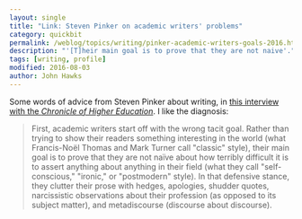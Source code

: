 ```yaml
---
layout: single
title: "Link: Steven Pinker on academic writers' problems"
category: quickbit
permalink: /weblog/topics/writing/pinker-academic-writers-goals-2016.html
description: "'[T]heir main goal is to prove that they are not naive'."
tags: [writing, profile]
modified: 2016-08-03
author: John Hawks
---
```


Some words of advice from Steven Pinker about writing, in <a href="http://chronicle.com/article/Scholars-Talk-Writing-Steven/237315/">this interview with the <em>Chronicle of Higher Education</em></a>. I like the diagnosis: 

<blockquote>First, academic writers start off with the wrong tacit goal. Rather than trying to show their readers something interesting in the world (what Francis-Noël Thomas and Mark Turner call "classic" style), their main goal is to prove that they are not naïve about how terribly difficult it is to assert anything about anything in their field (what they call "self-conscious," "ironic," or "postmodern" style). In that defensive stance, they clutter their prose with hedges, apologies, shudder quotes, narcissistic observations about their profession (as opposed to its subject matter), and metadiscourse (discourse about discourse).</blockquote>
